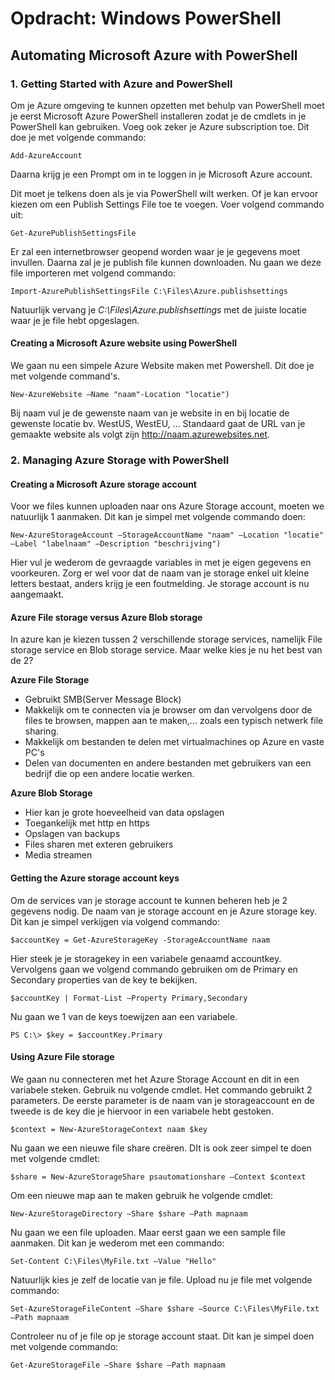 # Opdracht: Windows PowerShell #
## Automating Microsoft Azure with PowerShell ##
### 1. Getting Started with Azure and PowerShell ###
Om je Azure omgeving te kunnen opzetten met behulp van PowerShell moet je eerst Microsoft Azure PowerShell installeren zodat je de cmdlets in je PowerShell kan gebruiken. Voeg ook zeker je Azure subscription toe. Dit doe je met volgende commando:

	Add-AzureAccount

Daarna krijg je een Prompt om in te loggen in je Microsoft Azure account.

Dit moet je telkens doen als je via PowerShell wilt werken. Of je kan ervoor kiezen om een Publish Settings File toe te voegen. Voer volgend commando uit:

	Get-AzurePublishSettingsFile

Er zal een internetbrowser geopend worden waar je je gegevens moet invullen. Daarna zal je je publish file kunnen downloaden. Nu gaan we deze file importeren met volgend commando:

	Import-AzurePublishSettingsFile C:\Files\Azure.publishsettings

Natuurlijk vervang je *C:\Files\Azure.publishsettings* met de juiste locatie waar je je file hebt opgeslagen.

#### Creating a Microsoft Azure website using PowerShell ####

We gaan nu een simpele Azure Website maken met Powershell. Dit doe je met volgende command's.

	New-AzureWebsite –Name "naam"-Location "locatie")

Bij naam vul je de gewenste naam van je website in en bij locatie de gewenste locatie bv. WestUS, WestEU, ...
Standaard gaat de URL van je gemaakte website als volgt zijn http://naam.azurewebsites.net.

### 2. Managing Azure Storage with PowerShell ###
#### Creating a Microsoft Azure storage account ####
Voor we files kunnen uploaden naar ons Azure Storage account, moeten we natuurlijk 1 aanmaken. Dit kan je simpel met volgende commando doen:

	New-AzureStorageAccount –StorageAccountName "naam" –Location "locatie" –Label "labelnaam" –Description "beschrijving")

Hier vul je wederom de gevraagde variables in met je eigen gegevens en voorkeuren. Zorg er wel voor dat de naam van je storage enkel uit kleine letters bestaat, anders krijg je een foutmelding. Je storage account is nu aangemaakt.

#### Azure File storage versus Azure Blob storage ####

In azure kan je kiezen tussen 2 verschillende storage services, namelijk File storage service en Blob storage service. Maar welke kies je nu het best van de 2?

**Azure File Storage**
- Gebruikt SMB(Server Message Block)
- Makkelijk om te connecten via je browser om dan vervolgens door de files te browsen, mappen aan te maken,... zoals een typisch netwerk file sharing.
- Makkelijk om bestanden te delen met virtualmachines op Azure en vaste PC's
- Delen van documenten en andere bestanden met gebruikers van een bedrijf die op een andere locatie werken.

**Azure Blob Storage**
- Hier kan je grote hoeveelheid van data opslagen
- Toegankelijk met http en https
- Opslagen van backups
- Files sharen met exteren gebruikers
- Media streamen

#### Getting the Azure storage account keys ####

Om de services van je storage account te kunnen beheren heb je 2 gegevens nodig. De naam van je storage account en je Azure storage key. Dit kan je simpel verkijgen via volgend commando:

	$accountKey = Get-AzureStorageKey -StorageAccountName naam

Hier steek je je storagekey in een variabele genaamd accountkey. Vervolgens gaan we volgend commando gebruiken om de Primary en Secondary properties van de key te bekijken.

	$accountKey | Format-List –Property Primary,Secondary


Nu gaan we 1 van de keys toewijzen aan een variabele.

	PS C:\> $key = $accountKey.Primary

#### Using Azure File storage ####

We gaan nu connecteren met het Azure Storage Account en dit in een variabele steken.
Gebruik nu volgende cmdlet. Het commando gebruikt 2 parameters. De eerste parameter is de naam van je storageaccount en de tweede is de key die je hiervoor in een variabele hebt gestoken.
	
	$context = New-AzureStorageContext naam $key

Nu gaan we een nieuwe file share creëren. DIt is ook zeer simpel te doen met volgende cmdlet:

	$share = New-AzureStorageShare psautomationshare –Context $context

Om een nieuwe map aan te maken gebruik he volgende cmdlet:
	
	New-AzureStorageDirectory –Share $share –Path mapnaam

Nu gaan we een file uploaden. Maar eerst gaan we een sample file aanmaken. Dit kan je wederom met een commando:
	
	Set-Content C:\Files\MyFile.txt –Value "Hello"

Natuurlijk kies je zelf de locatie van je file.
Upload nu je file met volgende commando:

	Set-AzureStorageFileContent –Share $share –Source C:\Files\MyFile.txt –Path mapnaam

Controleer nu of je file op je storage account staat. Dit kan je simpel doen met volgende commando:

	Get-AzureStorageFile –Share $share –Path mapnaam

